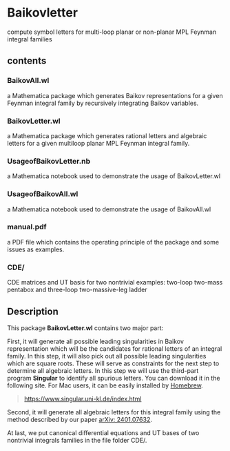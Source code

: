 # Baikovletter
compute symbol letters for multi-loop planar or non-planar MPL Feynman integral families

## contents

### BaikovAll.wl
a Mathematica package which generates Baikov representations for a given Feynman integral family by recursively integrating Baikov variables.
### BaikovLetter.wl
a Mathematica package which generates rational letters and algebraic letters for a given multiloop planar MPL Feynman integral family.
### UsageofBaikovLetter.nb
a Mathematica notebook used to demonstrate the usage of BaikovLetter.wl
### UsageofBaikovAll.wl
a Mathematica notebook used to demonstrate the usage of BaikovAll.wl
### manual.pdf
a PDF file which contains the operating principle of the package and some issues as examples.
### CDE/
CDE matrices and UT basis for two nontrivial examples: two-loop two-mass pentabox and three-loop two-massive-leg ladder

## Description
This package __BaikovLetter.wl__ contains two major part:

First, it will generate all possible leading singularities in Baikov representation which will be the candidates for rational letters of an integral family. In this step, it will also pick out all possible leading singularities which are square roots. These will serve as constraints for the next step to determine all algebraic letters. In this step we will use the third-part program __Singular__ to identify all spurious letters. You can download it in the following site. For Mac users, it can be easily installed by [Homebrew](https://brew.sh).

> <https://www.singular.uni-kl.de/index.html>

Second, it will generate all algebraic letters for this integral family using the method described by our paper [arXiv: 2401.07632](http://arxiv.org/abs/2401.07632).

At last, we put canonical differential equations and UT bases of two nontrivial integrals families in the file folder CDE/.
